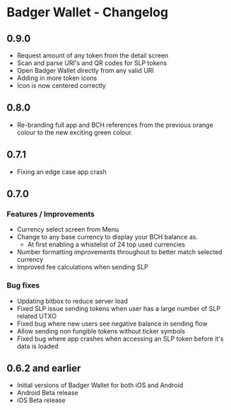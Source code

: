 # Badger Wallet - Changelog

## 0.9.0

- Request amount of any token from the detail screen
- Scan and parse URI's and QR codes for SLP tokens
- Open Badger Wallet directly from any valid URI
- Adding in more token icons
- Icon is now centered correctly

## 0.8.0

- Re-branding full app and BCH references from the previous orange colour to the new exciting green colour.

## 0.7.1

- Fixing an edge case app crash

## 0.7.0

### Features / Improvements

- Currency select screen from Menu
- Change to any base currency to display your BCH balance as.
  - At first enabling a whistelist of 24 top used currencies
- Number formatting improvements throughout to better match selected currency
- Improved fee calculations when sending SLP

### Bug fixes

- Updating bitbox to reduce server load
- Fixed SLP issue sending tokens when user has a large number of SLP related UTXO
- Fixed bug where new users see negative balance in sending flow
- Allow sending non fungible tokens without ticker symbols
- Fixed bug where app crashes when accessing an SLP token before it's data is loaded

## 0.6.2 and earlier

- Initial versions of Badger Wallet for both iOS and Android
- Android Beta release
- iOS Beta release
